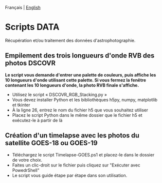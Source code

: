 Français | [English](README.md)

# Scripts DATA
Récupération et/ou traitement des données d'astrophotographie.

## Empilement des trois longueurs d'onde RVB des photos DSCOVR

**Le script vous demande d'entrer une palette de couleurs, puis affiche les 10 longueurs d'onde utilisant cette palette. Si vous fermez la fenêtre contenant les 10 longueurs d'onde, la photo RVB finale s'affiche.**

- Utilisez le script « DSCOVR_RGB_Stacking.py »
- Vous devez installer Python et les bibliothèques h5py, numpy, matplotlib et tkinter
- À la ligne 26, entrez le nom du fichier h5 que vous souhaitez utiliser
- Placez le script Python dans le même dossier que le fichier h5 et exécutez-le à partir de là

## Création d'un timelapse avec les photos du satellite GOES-18 ou GOES-19

- Téléchargez le script Timelapse-GOES.ps1 et placez-le dans le dossier de votre choix.
- Faites un clic-droit sur le fichier puis cliquez sur "Exécuter avec PowedrShell"
- Le script vous guide étape par étape dans son utilisation.
